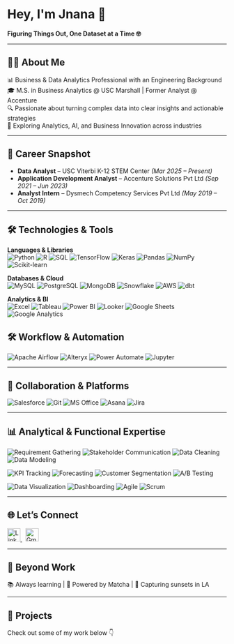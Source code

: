 # Hey, I'm Jnana 👋  
**Figuring Things Out, One Dataset at a Time 🤓**

---

## 👩‍💻 About Me  

📊 Business & Data Analytics Professional with an Engineering Background  
🎓 M.S. in Business Analytics @ USC Marshall | Former Analyst @ Accenture  
🔍 Passionate about turning complex data into clear insights and actionable strategies  
🌱 Exploring Analytics, AI, and Business Innovation across industries  

---

## 💼 Career Snapshot  

- **Data Analyst** – USC Viterbi K-12 STEM Center _(Mar 2025 – Present)_  
- **Application Development Analyst** – Accenture Solutions Pvt Ltd _(Sep 2021 – Jun 2023)_  
- **Analyst Intern** – Dysmech Competency Services Pvt Ltd _(May 2019 – Oct 2019)_  

---

## 🛠️ Technologies & Tools  

**Languages & Libraries**  
![Python](https://img.shields.io/badge/PYTHON-3776AB?style=for-the-badge&logo=python&logoColor=white) 
![R](https://img.shields.io/badge/R-276DC3?style=for-the-badge&logo=r&logoColor=white) 
![SQL](https://img.shields.io/badge/SQL-003B57?style=for-the-badge) 
![TensorFlow](https://img.shields.io/badge/TENSORFLOW-FF6F00?style=for-the-badge&logo=tensorflow&logoColor=white) 
![Keras](https://img.shields.io/badge/KERAS-D00000?style=for-the-badge&logo=keras&logoColor=white) 
![Pandas](https://img.shields.io/badge/PANDAS-150458?style=for-the-badge&logo=pandas&logoColor=white) 
![NumPy](https://img.shields.io/badge/NUMPY-013243?style=for-the-badge&logo=numpy&logoColor=white) 
![Scikit-learn](https://img.shields.io/badge/SCIKIT--LEARN-F7931E?style=for-the-badge&logo=scikit-learn&logoColor=white)  

**Databases & Cloud**  
![MySQL](https://img.shields.io/badge/MYSQL-00758F?style=for-the-badge&logo=mysql&logoColor=white) 
![PostgreSQL](https://img.shields.io/badge/POSTGRESQL-336791?style=for-the-badge&logo=postgresql&logoColor=white) 
![MongoDB](https://img.shields.io/badge/MONGODB-47A248?style=for-the-badge&logo=mongodb&logoColor=white) 
![Snowflake](https://img.shields.io/badge/SNOWFLAKE-29B5E8?style=for-the-badge&logo=snowflake&logoColor=white) 
![AWS](https://img.shields.io/badge/AWS-232F3E?style=for-the-badge&logo=amazon-aws&logoColor=white) 
![dbt](https://img.shields.io/badge/DBT-FF694B?style=for-the-badge&logo=dbt&logoColor=white)  

**Analytics & BI**  
![Excel](https://img.shields.io/badge/EXCEL-217346?style=for-the-badge&logo=microsoft-excel&logoColor=white) 
![Tableau](https://img.shields.io/badge/TABLEAU-E97627?style=for-the-badge&logo=tableau&logoColor=white) 
![Power BI](https://img.shields.io/badge/POWER%20BI-F2C811?style=for-the-badge&logo=powerbi&logoColor=black) 
![Looker](https://img.shields.io/badge/LOOKER-4285F4?style=for-the-badge&logo=looker&logoColor=white) 
![Google Sheets](https://img.shields.io/badge/GOOGLE%20SHEETS-34A853?style=for-the-badge&logo=google-sheets&logoColor=white) 
![Google Analytics](https://img.shields.io/badge/GOOGLE%20ANALYTICS-E37400?style=for-the-badge&logo=google-analytics&logoColor=white)  

## 🛠️ Workflow & Automation  
![Apache Airflow](https://img.shields.io/badge/APACHE%20AIRFLOW-017CEE?style=for-the-badge&logo=apache-airflow&logoColor=white) 
![Alteryx](https://img.shields.io/badge/ALTERYX-0077C0?style=for-the-badge&logo=alteryx&logoColor=white) 
![Power Automate](https://img.shields.io/badge/POWER%20AUTOMATE-0066FF?style=for-the-badge&logo=power-automate&logoColor=white) 
![Jupyter](https://img.shields.io/badge/JUPYTER-F37626?style=for-the-badge&logo=jupyter&logoColor=white)  

---

## 🤝 Collaboration & Platforms  
![Salesforce](https://img.shields.io/badge/SALESFORCE-00A1E0?style=for-the-badge&logo=salesforce&logoColor=white) 
![Git](https://img.shields.io/badge/GIT-F05032?style=for-the-badge&logo=git&logoColor=white) 
![MS Office](https://img.shields.io/badge/MS%20OFFICE-D83B01?style=for-the-badge&logo=microsoft-office&logoColor=white) 
![Asana](https://img.shields.io/badge/ASANA-F06A6A?style=for-the-badge&logo=asana&logoColor=white) 
![Jira](https://img.shields.io/badge/JIRA-0052CC?style=for-the-badge&logo=jira&logoColor=white)  

---

## 📊 Analytical & Functional Expertise  
![Requirement Gathering](https://img.shields.io/badge/Requirement%20Gathering-4B9CD3?style=for-the-badge&logo=teamspeak&logoColor=white) 
![Stakeholder Communication](https://img.shields.io/badge/Stakeholder%20Communication-FFB400?style=for-the-badge&logo=google-meet&logoColor=white) 
![Data Cleaning](https://img.shields.io/badge/Data%20Cleaning-00A86B?style=for-the-badge&logo=databricks&logoColor=white) 
![Data Modeling](https://img.shields.io/badge/Data%20Modeling-8A2BE2?style=for-the-badge&logo=apachespark&logoColor=white)  

![KPI Tracking](https://img.shields.io/badge/KPI%20Tracking-FF6F00?style=for-the-badge&logo=google-analytics&logoColor=white) 
![Forecasting](https://img.shields.io/badge/Forecasting-1E90FF?style=for-the-badge&logo=chartdotjs&logoColor=white) 
![Customer Segmentation](https://img.shields.io/badge/Customer%20Segmentation-FF1493?style=for-the-badge&logo=hubspot&logoColor=white) 
![A/B Testing](https://img.shields.io/badge/A%2FB%20Testing-32CD32?style=for-the-badge&logo=google-optimize&logoColor=white)  

![Data Visualization](https://img.shields.io/badge/Data%20Visualization-FF4500?style=for-the-badge&logo=tableau&logoColor=white) 
![Dashboarding](https://img.shields.io/badge/Dashboarding-20B2AA?style=for-the-badge&logo=powerbi&logoColor=white) 
![Agile](https://img.shields.io/badge/Agile-0052CC?style=for-the-badge&logo=jira&logoColor=white) 
![Scrum](https://img.shields.io/badge/Scrum-2E8B57?style=for-the-badge&logo=trello&logoColor=white)  

---

## 🌐 Let’s Connect  

<p align="left">
  <a href="https://www.linkedin.com/in/jnana-k-p" target="_blank">
    <img src="https://cdn.jsdelivr.net/gh/devicons/devicon/icons/linkedin/linkedin-original.svg" alt="LinkedIn" width="30" height="30" />
  </a>
  &nbsp;
  <a href="mailto:kundurpr@marshall.usc.edu">
    <img src="https://cdn-icons-png.flaticon.com/512/732/732200.png" alt="Gmail" width="30" height="30" />
  </a>
</p>

---

## 🌱 Beyond Work  

📚 Always learning | 🍵 Powered by Matcha | 📸 Capturing sunsets in LA  

---

## 📌 Projects  
Check out some of my work below 👇  
